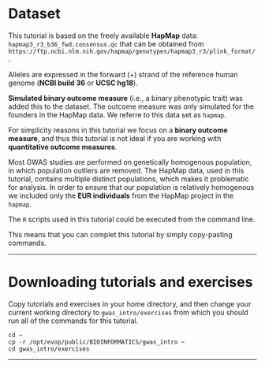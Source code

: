 # Dataset

This tutorial is based on the freely available __HapMap__ data: `hapmap3_r3_b36_fwd.consensus.qc` that can be obtained from `https://ftp.ncbi.nlm.nih.gov/hapmap/genotypes/hapmap3_r3/plink_format/`. 

Alleles are expressed in the forward (+) strand of the reference human genome (__NCBI build 36__ or __UCSC hg18__). 

__Simulated binary outcome measure__ (i.e., a binary phenotypic trait) was added this to the dataset. The outcome measure was only simulated for the founders in the HapMap data. We referre to this data set as `hapmap`. 

For simplicity reasons in this tutorial we focus on a __binary outcome measure__, and thus this tutorial is not ideal if you are working with __quantitative outcome measures__.

Most GWAS studies are performed on genetically homogenous population, in which population outliers are removed. The HapMap data, used in this tutorial, contains multiple distinct populations, which makes it problematic for analysis. In order to ensure that our population is relatively homogenous we included only the __EUR individuals__ from the HapMap project in the `hapmap`. 

The `R` scripts used in this tutorial could be executed from the command line.

This means that you can complet this tutorial by simply copy-pasting commands.

----

# Downloading tutorials and exercises

Copy tutorials and exercises in your home directory, and then change your current working directory to `gwas_intro/exercises` from which you should run all of the commands for this tutorial. 

    cd ~
    cp -r /opt/evop/public/BIOINFORMATICS/gwas_intro ~
    cd gwas_intro/exercises

----
